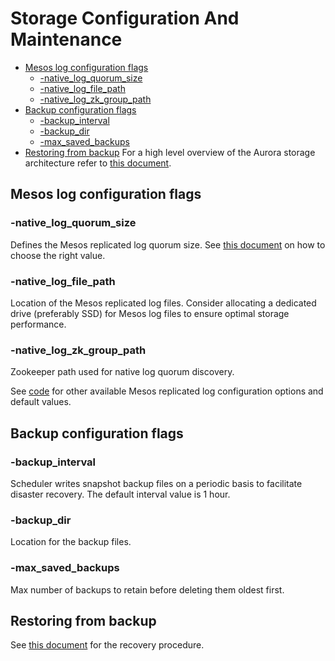 # Storage Configuration And Maintenance

- [Mesos log configuration flags](#mesos-log-configuration-flags)
  - [-native_log_quorum_size](#native-log-quorum-size)
  - [-native_log_file_path](#native-log-file-path)
  - [-native_log_zk_group_path](#native-log-zk-group-path)
- [Backup configuration flags](#backup-configuration-flags)
  - [-backup_interval](#backup-interval)
  - [-backup_dir](#backup-dir)
  - [-max_saved_backups](#max-saved-backups)
- [Restoring from backup](#restoring-from-backup)
For a high level overview of the Aurora storage architecture refer to [this document](storage.md).

## Mesos log configuration flags

### -native_log_quorum_size
Defines the Mesos replicated log quorum size. See
[this document](deploying-aurora-scheduler.md#replicated-log-configuration) on how to choose the
right value.

### -native_log_file_path
Location of the Mesos replicated log files. Consider allocating a dedicated drive (preferably SSD)
for Mesos log files to ensure optimal storage performance.

### -native_log_zk_group_path
Zookeeper path used for native log quorum discovery.

See [code](../src/main/java/org/apache/aurora/scheduler/log/mesos/MesosLogStreamModule.java) for
other available Mesos replicated log configuration options and default values.

## Backup configuration flags

### -backup_interval
Scheduler writes snapshot backup files on a periodic basis to facilitate disaster recovery. The
default interval value is 1 hour.

### -backup_dir
Location for the backup files.

### -max_saved_backups
Max number of backups to retain before deleting them oldest first.

## Restoring from backup
See [this document](storage_recovery.md) for the recovery procedure.
